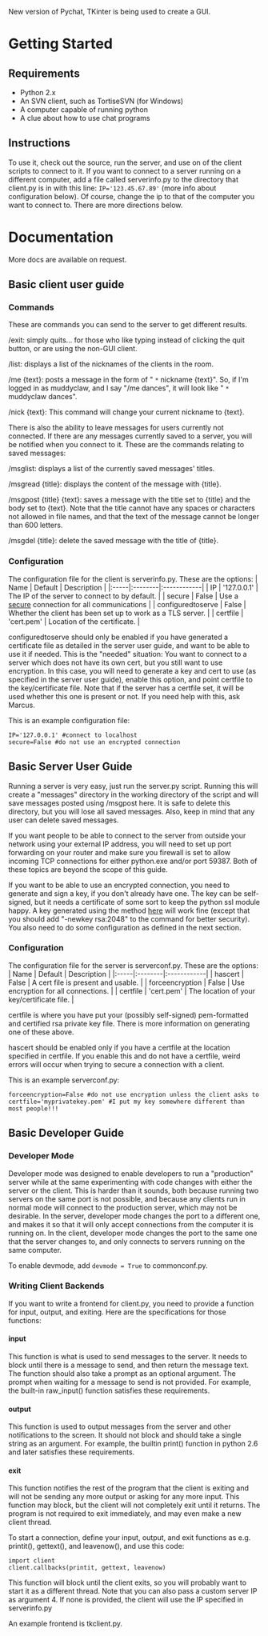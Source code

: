 New version of Pychat, TKinter is being used to create a GUI.

# Getting Started #
## Requirements ##
  * Python 2.x
  * An SVN client, such as TortiseSVN (for Windows)
  * A computer capable of running python
  * A clue about how to use chat programs

## Instructions ##
To use it, check out the source, run the server, and use on of the client scripts to connect to it. If you want to connect to a server running on a different computer, add a file called serverinfo.py to the directory that client.py is in with this line: `IP='123.45.67.89'` (more info about configuration below). Of course, change the ip to that of the computer you want to connect to. There are more directions below.

# Documentation #
More docs are available on request.

## Basic client user guide ##
### Commands ###
These are commands you can send to the server to get different results.

/exit:
simply quits... for those who like typing instead of clicking the quit button, or are using the non-GUI client.

/list:
displays a list of the nicknames of the clients in the room.

/me {text}:
posts a message in the form of " `*` nickname {text}". So, if I'm logged in as muddyclaw, and I say "/me dances", it will look like " `*` muddyclaw dances".

/nick {text}:
This command will change your current nickname to {text}.

There is also the ability to leave messages for users currently not connected. If there are any messages currently saved to a server, you will be notified when you connect to it. These are the commands relating to saved messages:

/msglist:
displays a list of the currently saved messages' titles.

/msgread {title}:
displays the content of the message with {title}.

/msgpost {title} {text}:
saves a message with the title set to {title} and the body set to {text}. Note that the title cannot have any spaces or characters not allowed in file names, and that the text of the message cannot be longer than 600 letters.

/msgdel {title}:
delete the saved message with the title of {title}.

### Configuration ###
The configuration file for the client is serverinfo.py. These are the options:
| Name | Default | Description |
|:-----|:--------|:------------|
| IP   | '127.0.0.1' | The IP of the server to connect to by default. |
| secure | False   | Use a [secure](http://en.wikipedia.org/wiki/Transport_Layer_Security) connection for all communications |
| configuredtoserve | False   | Whether the client has been set up to work as a TLS server. |
| certfile | 'cert.pem' | Location of the certificate. |

configuredtoserve should only be enabled if you have generated a certificate file as detailed in the server user guide, and want to be able to use it if needed. This is the "needed" situation: You want to connect to a server which does not have its own cert, but you still want to use encryption. In this case, you will need to generate a key and cert to use (as specified in the server user guide), enable this option, and point certfile to the key/certificate file. Note that if the server has a certfile set, it will be used whether this one is present or not. If you need help with this, ask Marcus.

This is an example configuration file:
```
IP='127.0.0.1' #connect to localhost
secure=False #do not use an encrypted connection
```

## Basic Server User Guide ##
Running a server is very easy, just run the server.py script. Running this will create a "messages" directory in the working directory of the script and will save messages posted using /msgpost here. It is safe to delete this directory, but you will lose all saved messages. Also, keep in mind that any user can delete saved messages.

If you want people to be able to connect to the server from outside your network using your external IP address, you will need to set up port forwarding on your router and make sure you firewall is set to allow incoming TCP connections for either python.exe and/or port 59387. Both of these topics are beyond the scope of this guide.

If you want to be able to use an encrypted connection, you need to generate and sign a key, if you don't already have one. The key can be self-signed, but it needs a certificate of some sort to keep the python ssl module happy. A key generated using the method [here](http://docs.python.org/dev/library/ssl.html#ssl-certificates) will work fine (except that you should add "-newkey rsa:2048" to the command for better security). You also need to do some configuration as defined in the next section.

### Configuration ###
The configuration file for the server is serverconf.py. These are the options:
| Name | Default | Description |
|:-----|:--------|:------------|
| hascert | False   | A cert file is present and usable. |
| forceencryption | False   | Use encryption for all connections. |
| certfile | 'cert.pem' | The location of your key/certificate file. |

certfile is where you have put your (possibly self-signed) pem-formatted and certified rsa private key file. There is more information on generating one of these above.

hascert should be enabled only if you have a certfile at the location specified in certfile. If you enable this and do not have a certfile, weird errors will occur when trying to secure a connection with a client.

This is an example serverconf.py:
```
forceencryption=False #do not use encryption unless the client asks to
certfile='myprivatekey.pem' #I put my key somewhere different than most people!!!
```

## Basic Developer Guide ##
### Developer Mode ###
Developer mode was designed to enable developers to run a "production" server while at the same experimenting with code changes with either the server or the client. This is harder than it sounds, both because running two servers on the same port is not possible, and because any clients run in normal mode will connect to the production server, which may not be desirable. In the server, developer mode changes the port to a different one, and makes it so that it will only accept connections from the computer it is running on. In the client, developer mode changes the port to the same one that the server changes to, and only connects to servers running on the same computer.

To enable devmode, add `devmode = True` to commonconf.py.
### Writing Client Backends ###
If you want to write a frontend for client.py, you need to provide a function for input, output, and exiting. Here are the specifications for those functions:
#### input ####
This function is what is used to send messages to the server. It needs to block until there is a message to send, and then return the message text. The function should also take a prompt as an optional argument. The prompt when waiting for a message to send is not provided. For example, the built-in raw\_input() function satisfies these requirements.
#### output ####
This function is used to output messages from the server and other notifications to the screen. It should not block and should take a single string as an argument. For example, the builtin print() function in python 2.6 and later satisfies these requirements.
#### exit ####
This function notifies the rest of the program that the client is exiting and will not be sending any more output or asking for any more input. This function may block, but the client will not completely exit until it returns. The program is not required to exit immediately, and may even make a new client thread.

To start a connection, define your input, output, and exit functions as e.g. printit(), gettext(), and leavenow(), and use this code:
```
import client
client.callbacks(printit, gettext, leavenow)
```
This function will block until the client exits, so you will probably want to start it as a different thread. Note that you can also pass a custom server IP as argument 4. If none is provided, the client will use the IP specified in serverinfo.py

An example frontend is tkclient.py.